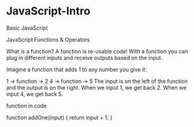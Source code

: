# JavaScript-Intro
Basic JavaScript

JavaScript Functions & Operators

What is a function?
A function is re-usable code! With a function you can plug 
in different inputs and receive outputs based on the input.

Imagine a function that adds 1 to any number you give it:

1 -> function -> 2
4 -> function -> 5
The input is on the left of the function and the output is on the right. 
When we input 1, we get back 2. When we input 4, we get back 5.

function in code

function addOne(input) {
    return input + 1;
}
